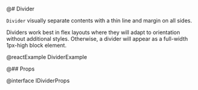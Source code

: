 @# Divider

`Divider` visually separate contents with a thin line and margin on all sides.

Dividers work best in flex layouts where they will adapt to orientation without
additional styles. Otherwise, a divider will appear as a full-width 1px-high
block element.

@reactExample DividerExample

@## Props

@interface IDividerProps
